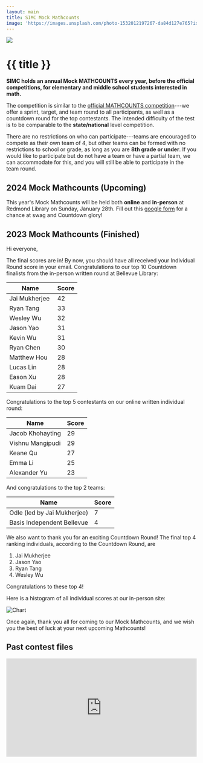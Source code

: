 ```yaml
---
layout: main
title: SIMC Mock Mathcounts
image: 'https://images.unsplash.com/photo-1532012197267-da84d127e765?ixlib=rb-1.2.1&ixid=MnwxMjA3fDB8MHxwaG90by1wYWdlfHx8fGVufDB8fHx8&auto=format&fit=crop&w=687&q=80'
---
```


<img src="https://iusd.org/sites/default/files/files/District/News/Images/363785logo.jpg" class=" object-cover w-full max-h-96 mt-12 rounded-xl">

# {{ title }}

**SIMC holds an annual Mock MATHCOUNTS every year, before the official competitions, for elementary and middle school students interested in math.**

The competition is similar to the [official MATHCOUNTS competition](https://www.google.com/url?q=https%3A%2F%2Fwww.mathcounts.org%2Fprograms%2Fcompetition-series&sa=D&sntz=1&usg=AOvVaw2BAiqVh6lflt8aGxAWPAHx)---we offer a sprint, target, and team round to all participants, as well as a countdown round for the top contestants. The intended difficulty of the test is to be comparable to the **state/national** level competition.

There are no restrictions on who can participate---teams are encouraged to compete as their own team of 4, but other teams can be formed with no restrictions to school or grade, as long as you are **8th grade or under**. If you would like to participate but do not have a team or have a partial team, we can accommodate for this, and you will still be able to participate in the team round.

## 2024 Mock Mathcounts (Upcoming)
This year's Mock Mathcounts will be held both __online__ and __in-person__ at Redmond Library on Sunday, January 28th. Fill out this [google form](https://docs.google.com/forms/d/15Rh6GJx-gHbczspnCwsso7Q5qzhmjoOCbV_290CEYio/edit) for a chance at swag and Countdown glory!

## 2023 Mock Mathcounts (Finished)

Hi everyone,

The final scores are in! By now, you should have all received your Individual Round score in your email. Congratulations to our top 10 Countdown finalists from the in-person written round at Bellevue Library:

| **Name**            | **Score** |
| ------------------- | --------- |
| Jai Mukherjee&nbsp; | 42        |
| Ryan Tang&nbsp;     | 33        |
| Wesley Wu&nbsp;     | 32        |
| Jason Yao&nbsp;     | 31        |
| Kevin Wu&nbsp;      | 31        |
| Ryan Chen&nbsp;     | 30        |
| Matthew Hou&nbsp;   | 28        |
| Lucas Lin&nbsp;     | 28        |
| Eason Xu            | 28        |
| Kuam Dai            | 27        |

Congratulations to the top 5 contestants on our online written individual round:

| **Name**         | **Score** |
| ---------------- | --------- |
| Jacob Khohayting | 29        |
| Vishnu Mangipudi | 29        |
| Keane Qu         | 27        |
| Emma Li          | 25        |
| Alexander Yu     | 23        |

And congratulations to the top 2 teams:

| **Name**                    | **Score** |
| --------------------------- | --------- |
| Odle (led by Jai Mukherjee) | 7         |
| Basis Independent Bellevue  | 4         |

We also want to thank you for an exciting Countdown Round! The final top 4 ranking individuals, according to the Countdown Round, are

1. Jai Mukherjee
2. Jason Yao
3. Ryan Tang
4. Wesley Wu

Congratulations to these top 4!

Here is a histogram of all individual scores at our in-person site:

![](https://lh6.googleusercontent.com/o_5G95xeND6QEIr-Sw2dhGThaTwV2RZIbiutsvVW-Ipfpo7F3B0lI994bF9s2i45w0aR_RWID8RJ0Z58BBlgHXAtuv6MOutg7r4JLkoSkUopmfzuuHHYhr-D7dVu-30-V7x2q4ifDvxOU_Zx3pkqd0s 'Chart')

Once again, thank you all for coming to our Mock Mathcounts, and we wish you the best of luck at your next upcoming Mathcounts!

## Past contest files

<iframe src="https://drive.google.com/embeddedfolderview?id=1E1ZdA-7VVWXbRAlYthy1vcQIgJ22sXiQ#list" style="width:100%; height: 260px; border:0;"></iframe>
